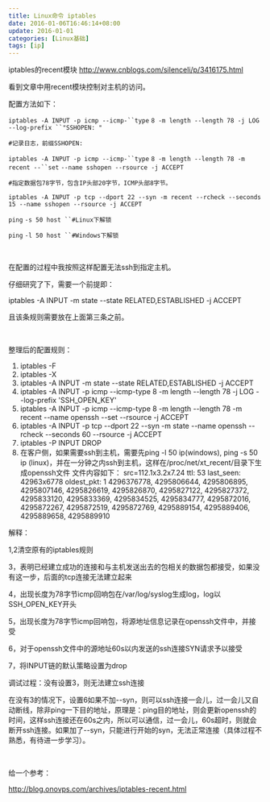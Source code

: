 ```yaml
---
title: Linux命令 iptables
date: 2016-01-06T16:46:14+08:00
update: 2016-01-01
categories: [Linux基础]
tags: [ip]
---
```

iptables的recent模块
http://www.cnblogs.com/silenceli/p/3416175.html

看到文章中用recent模块控制对主机的访问。

配置方法如下：

`iptables -A INPUT -p icmp --icmp-``type` `8 -m length --length 78 -j LOG --log-prefix ``"SSHOPEN: "`

`#记录日志，前缀SSHOPEN:`

`iptables -A INPUT -p icmp --icmp-``type` `8 -m length --length 78 -m recent --``set` `--name sshopen --rsource -j ACCEPT`

`#指定数据包78字节，包含IP头部20字节，ICMP头部8字节。`

`iptables -A INPUT -p tcp --dport 22 --syn -m recent --rcheck --seconds 15 --name sshopen --rsource -j ACCEPT`

`ping` `-s 50 host ``#Linux下解锁`

`ping` `-l 50 host ``#Windows下解锁`

 

在配置的过程中我按照这样配置无法ssh到指定主机。

仔细研究了下，需要一个前提即：

iptables -A INPUT -m state --state RELATED,ESTABLISHED -j ACCEPT

且该条规则需要放在上面第三条之前。

 

整理后的配置规则：

1.  iptables -F
2.  iptables -X
3.  iptables -A INPUT -m state --state RELATED,ESTABLISHED -j ACCEPT
4.  iptables -A INPUT -p icmp --icmp-type 8 -m length --length 78 -j LOG --log-prefix 'SSH\_OPEN\_KEY'
5.  iptables -A INPUT -p icmp --icmp-type 8 -m length --length 78 -m recent --name openssh --set --rsource -j ACCEPT
6.  iptables -A INPUT -p tcp --dport 22 --syn -m state --name openssh --rcheck --seconds 60 --rsource -j ACCEPT
7.  iptables -P INPUT DROP
8.  在客户侧，如果需要ssh到主机，需要先ping -l 50 ip(windows), ping -s 50 ip (linux)，并在一分钟之内ssh到主机，这样在/proc/net/xt\_recent/目录下生成openssh文件
    文件内容如下：
    src=112.1x3.2x7.24 ttl: 53 last\_seen: 42963x6778 oldest\_pkt: 1 4296376778, 4295806644, 4295806895, 4295807146, 4295826619, 4295826870, 4295827122, 4295827372, 4295833120, 4295833369, 4295834525, 4295834777, 4295872016, 4295872267, 4295872519, 4295872769, 4295889154, 4295889406, 4295889658, 4295889910

解释：

1,2清空原有的iptables规则

3，表明已经建立成功的连接和与主机发送出去的包相关的数据包都接受，如果没有这一步，后面的tcp连接无法建立起来

4，出现长度为78字节icmp回响包在/var/log/syslog生成log，log以SSH\_OPEN\_KEY开头

5，出现长度为78字节icmp回响包，将源地址信息记录在openssh文件中，并接受

6，对于openssh文件中的源地址60s以内发送的ssh连接SYN请求予以接受

7，将INPUT链的默认策略设置为drop

调试过程：没有设置3，则无法建立ssh连接

在没有3的情况下，设置6如果不加--syn，则可以ssh连接一会儿，过一会儿又自动断线，除非ping一下目的地址，原理是：ping目的地址，则会更新openssh的时间，这样ssh连接还在60s之内，所以可以通信，过一会儿，60s超时，则就会断开ssh连接。如果加了--syn，只能进行开始的syn，无法正常连接（具体过程不熟悉，有待进一步学习）。

 

给一个参考：

<http://blog.onovps.com/archives/iptables-recent.html>
